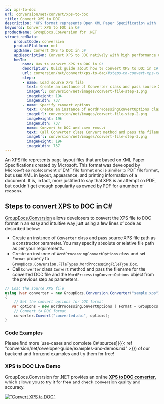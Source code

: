 ```yaml
---
id: xps-to-doc
url: conversion/net/convert/xps-to-doc
title: Convert XPS to DOC
description: "XPS format represents Open XML Paper Specification with .xps extension. Learn how to convert XPS to DOC file programmatically in C# language using GroupDocs.Conversion for .NET library."
keywords: Convert XPS to DOC in C#
productName: GroupDocs.Conversion for .NET
structuredData:
    productCode: conversion
    productPlatform: net
    appName: Convert XPS to DOC in C#
    appDescription: Convert XPS to DOC natively with high performance using C# language and server side GroupDocs.Conversion for .NET APIs, without the use of any software like Microsoft or Open Office.
    howTo:
        name: How to convert XPS to DOC in C# 
        description: Quick guide about how to convert XPS to DOC in C# with high performance and accuracy.
        url: conversion/net/convert/xps-to-doc/#steps-to-convert-xps-to-doc-in-c
        steps:
        - name: Load source XPS file 
          text: Create an instance of Converter class and pass source XPS file path as a constructor parameter. You may specify absolute or relative file path as per your requirements. 
          imageUrl: conversion/net/images/convert-file-step-1.png
          imageHeight: 196
          imageWidth: 737
        - name: Specify convert options 
          text: Create an instance of WordProcessingConvertOptions class.
          imageUrl: conversion/net/images/convert-file-step-2.png
          imageHeight: 196
          imageWidth: 737
        - name: Convert to DOC and save result 
          text: Call Converter class Convert method and pass the filename for the converted HTML file and the WordProcessingConvertOptions object from the previous step as parameters.
          imageUrl: conversion/net/images/convert-file-step-3.png
          imageHeight: 196
          imageWidth: 737
---
```


An XPS file represents page layout files that are based on XML Paper Specifications created by Microsoft. This format was developed by Microsoft as replacement of EMF file format and is similar to PDF file format, but uses XML in layout, appearance, and printing information of a document. It is, in fact, more justified to say that XPS is an attempt on PDF, but couldn't get enough popularity as owned by PDF for a number of reasons.

## Steps to convert XPS to DOC in C#

[GroupDocs.Conversion](https://products.groupdocs.com/conversion/net) allows developers to convert the XPS file to DOC format in an easy and intuitive way just using a few lines of code as described below:

* Create an instance of `Converter` class and pass source XPS file path as a constructor parameter. You may specify absolute or relative file path as per your requirements. 
* Create an instance of `WordProcessingConvertOptions` class and set `Format` property to `GroupDocs.Conversion.FileTypes.WordProcessingFileType.Doc`.
* Call `Converter` class `Convert` method and pass the filename for the converted DOC file and the `WordProcessingConvertOptions` object from the previous step as parameters.

```csharp
// Load the source XPS file
using (var converter = new GroupDocs.Conversion.Converter("sample.xps"))
{
    // Set the convert options for DOC format
   var options = new WordProcessingConvertOptions { Format = GroupDocs.Conversion.FileTypes.WordProcessingFileType.Doc };
    // Convert to DOC format
    converter.Convert("converted.doc", options);
}
```

### Code Examples

Please find more [use-cases and complete C# sources]({{< ref "conversion/net/developer-guide/examples-and-demos.md" >}}) of our backend and frontend examples and try them for free!

### XPS to DOC Live Demo

GroupDocs.Conversion for .NET provides an online [**XPS to DOC converter**](https://products.groupdocs.app/conversion/xps-to-doc), which allows you to try it for free and check conversion quality and accuracy.

[!["Convert XPS to DOC"](conversion/net/images/convert-to-doc/convert-xps-to-doc.png)](https://products.groupdocs.app/conversion/xps-to-doc)